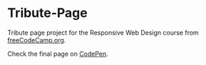 # Tribute-Page
Tribute page project for the Responsive Web Design course from [freeCodeCamp.org](https://www.freecodecamp.org).

Check the final page on [CodePen](https://codepen.io/simonfv/full/KKMWBzJ).
